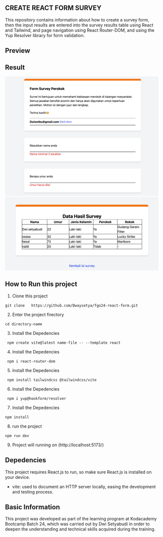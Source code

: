 ## CREATE REACT FORM SURVEY

This repository contains information about how to create a survey form, then the input results are entered into the survey results table using React and Tailwind, and page navigation using React Router-DOM, and using the Yup Resolver library for form validation.

## Preview

## Result

![Result](./src/assets/images/Screenshot%202025-05-17%20at%2001.31.23.png)
![Result](./src/assets/images/Screenshot%202025-05-17%20at%2001.31.47.png)

## How to Run this project

1. Clone this project

```
git clone   https://github.com/Dwaysetya/fgo24-react-form.git
```

2. Enter the project firectory

```
cd directory-name
```

3. Install the Depedencies

```
 npm create vite@latest name-file -- --template react
```

4. Install the Depedencies

```
 npm i react-router-dom
```

5. Install the Depedencies

```
 npm install tailwindcss @tailwindcss/vite
```
6. Install the Depedencies

```
 npm i yup@hookform/resolver
```

7. Install the Depedencies

```
npm install
```

8. run the project

```
npm run dev
```

9. Project will running on (http://localhost:5173/)

## Depedencies

This project requires React.js to run, so make sure React.js is installed on your device.

- vite: used to document an HTTP server locally, easing the development and testing process.

## Basic Information

This project was developed as part of the learning program at Kodacademy Bootcamp Batch 24, which was carried out by Dwi Setyabudi in order to deepen the understanding and technical skills acquired during the training.

